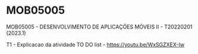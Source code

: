 # MOB05005
MOB05005 - DESENVOLVIMENTO DE APLICAÇÕES MÓVEIS II - T20220201 (2023.1)

T1 - Explicacao da atividade TO DO list - https://youtu.be/WxSGZXEX-Iw

